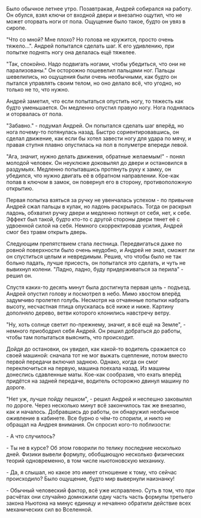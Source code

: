 ﻿Было обычное летнее утро. Позавтракав, Андрей собирался на работу. Он обулся, взял ключи от входной двери и внезапно ощутил, что не может оторвать ноги от пола. Ощущение было такое, будто он увяз в сиропе.

"Что со мной? Мне плохо? Но голова не кружится, просто очень тяжело...". Андрей попытался сделать шаг. К его удивлению, при попытке поднять ногу она делалась ещё тяжелее.

"Так, спокойно. Надо подвигать ногами, чтобы убедиться, что они не парализованы." Он осторожно пошевелил пальцами ног. Пальцы шевелились, но ощущения были очень необычными, как будто он пытался управлять своим телом, но оно делало всё, что угодно, но только не то, что нужно.

Андрей заметил, что если попытаться опустить ногу, то тяжесть как будто уменьшается. Он медленно опустил правую ногу. Нога поднялась и оторвалась от пола.

"Забавно." - подумал Андрей. Он попытался сделать шаг вперёд, но нога почему-то потянулась назад. Быстро сориентировавшись, он сделал движение, как если бы хотел завести ногу для удара по мячу, и правая ступня плавно опустилась на пол в полуметре впереди левой.

"Ага, значит, нужно делать движения, обратные желаемым!" - понял молодой человек. Он неуклюже доковылял до двери и остановился в раздумьях. Медленно попытавшись протянуть руку к замку, он убедился, что нужно двигать её в обратном направлении. Кое-как попав в ключом в замок, он повернул его в сторону, противоположную открытию.

Первая попытка взяться за ручку не увенчалась успехом - по привычке Андрей сжал пальцы в кулак, но ладонь раскрылась. Тогда он раскрыл ладонь, обхватил ручку двери и медленно потянул от себя, нет, к себе. Эффект был такой, будто кто-то с другой стороны двери тянет её с удвоенной силой на себя. Немного скорректировав усилия, Андрей смог без травм открыть дверь.

Следующим препятствием стала лестница. Передвигаться даже по ровной поверхности было очень неудобно, и Андрей не знал, сможет ли он спуститься целым и невредимым. Решив, что чтобы было не так больно падать, лучше присесть, он попытался это сделать, и чуть не вывихнул колени. "Ладно, ладно, буду придерживаться за перила" - решил он.

Спустя каких-то десять минут была достигнута первая цель - подъезд. Андрей опустил голову и посмотрел в небо. Мимо хвостом вперёд задумчиво пролетел голубь. Несмотря на отчаянные попытки набрать высоту, несчастная птица опускалась всё ниже и ниже. Картину дополняло дерево, ветви которого клонились навстречу ветру.

"Ну, хоть солнце светит по-прежнему, значит, я всё ещё на Земле", - немного приободрил себя Андрей. Он решил добраться до работы, чтобы там попытаться выяснить, что происходит.

Дойдя до остановки, он увидел, как какой-то водитель сражается со своей машиной: сначала тот не мог выжать сцепление, потом вместо первой передачи включил заднюю. Однако, когда он смог переключиться на первую, машина поехала назад. Из машины донеслись сдавленные маты. Кое-как сообразив, что ехать вперёд придётся на задней передаче, водитель осторожно двинул машину по дороге.

"Нет уж, лучше пойду пешком", - решил Андрей и неспешно заковылял по дороге. Через несколько минут всё закончилось так же внезапно, как и началось.
Добравшись до работы, он обнаружил необычное оживление в кабинете. Все бурно о чём-то спорили, и никто не обращал на Андрея внимания. Он спросил кого-то поблизости:

\- А что случилось?

\- Ты не в курсе? Об этом говорили по телику последние несколько дней. Физики вывели формулу, обобщающую несколько физических теорий одновременно, в том числе ньютоновскую механику.

\- Да, я слышал, но какое это имеет отношение к тому, что сейчас происходило? Было ощущение, будто мир вывернули наизнанку!

\- Обычный человеский фактор, всё уже исправлено. Суть в том, что при расчётах они случайно домножили одну часть часть формулы третьего закона Ньютона на минус единицу и нечаянно обратили действие всех механических сил во Вселенной.
